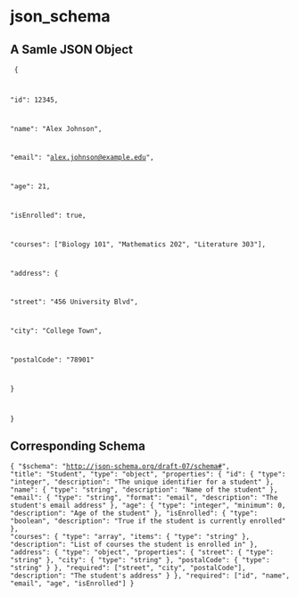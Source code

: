 # json_schema

## A Samle JSON Object

<code> {

"id": 12345,

"name": "Alex Johnson", 

"email": "alex.johnson@example.edu",

"age": 21,

"isEnrolled": true,

"courses": ["Biology 101", "Mathematics 202", "Literature 303"],

"address": {

"street": "456 University Blvd",

"city": "College Town",

"postalCode": "78901"

}

\} </code>

## Corresponding Schema

<code>{
  "$schema": "http://json-schema.org/draft-07/schema#",
  "title": "Student",
  "type": "object",
  "properties": {
    "id": {
      "type": "integer",
      "description": "The unique identifier for a student"
    },
    "name": {
      "type": "string",
      "description": "Name of the student"
    },
    "email": {
      "type": "string",
      "format": "email",
      "description": "The student's email address"
    },
    "age": {
      "type": "integer",
      "minimum": 0,
      "description": "Age of the student"
    },
    "isEnrolled": {
      "type": "boolean",
      "description": "True if the student is currently enrolled"
    },
    "courses": {
      "type": "array",
      "items": {
        "type": "string"
      },
      "description": "List of courses the student is enrolled in"
    },
    "address": {
      "type": "object",
      "properties": {
        "street": { "type": "string" },
        "city": { "type": "string" },
        "postalCode": { "type": "string" }
      },
      "required": ["street", "city", "postalCode"],
      "description": "The student's address"
    }
  },
  "required": ["id", "name", "email", "age", "isEnrolled"]
}</code>



